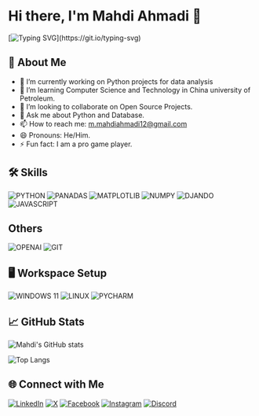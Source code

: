 # Hi there, I'm Mahdi Ahmadi 👋
[![Typing SVG](https://readme-typing-svg.demolab.com/?lines=Welcome+to+my+Github+page!;I+am+a+Data+Science+enthusiast!)](https://git.io/typing-svg)

## 🚀 About Me
- 🔭 I’m currently working on Python projects for data analysis
- 🌱 I’m learning Computer Science and Technology in China university of Petroleum.
- 👯 I’m looking to collaborate on Open Source Projects.
- 💬 Ask me about Python and Database.
- 📫 How to reach me: m.mahdiahmadi12@gmail.com
- 😄 Pronouns: He/Him.
- ⚡ Fun fact: I am a pro game player.
## 🛠 Skills
![PYTHON](https://img.shields.io/badge/python-yellow.svg?style=for-the-badge&logo=python&logoColor=blue)
![PANADAS](https://img.shields.io/badge/pandas-lightgray.svg?style=for-the-badge&logo=pandas&logoColor=blue)
![MATPLOTLIB](https://img.shields.io/badge/matplotlib-%23323330.svg?style=for-the-badge&logo=matplotlib&logoColor=green)
![NUMPY](https://img.shields.io/badge/numpy-blue.svg?style=for-the-badge&logo=numpy&logoColor=darkblue)
![DJANDO](https://img.shields.io/badge/django-black.svg?style=for-the-badge&logo=django&logoColor=white)
![JAVASCRIPT](https://img.shields.io/badge/javascript-yellow.svg?style=for-the-badge&logo=javascript&logoColor=black)
## Others
![OPENAI](https://img.shields.io/badge/openai-blue.svg?style=for-the-badge&logo=openai&logoColor=white)
![GIT](https://img.shields.io/badge/git-brown.svg?style=for-the-badge&logo=git&logoColor=white)
## 🖥️ Workspace Setup
![WINDOWS 11](https://img.shields.io/badge/Windows-blue.svg?style=for-the-badge&logo=windows&logoColor=white)
![LINUX](https://img.shields.io/badge/linux-brown.svg?style=for-the-badge&logo=linux&logoColor=white)
![PYCHARM](https://img.shields.io/badge/pycharm-yellow.svg?style=for-the-badge&logo=pycharm&logoColor=green)


## 📈 GitHub Stats
![Mahdi's GitHub stats](https://github-readme-stats.vercel.app/api?username=Mahdi-ZhangWei&show_icons=true&theme=radical)

![Top Langs](https://github-readme-stats.vercel.app/api/top-langs/?username=Mahdi-ZhangWei&layout=compact)

## 🌐 Connect with Me
[![LinkedIn](https://img.shields.io/badge/LinkedIn-blue?logo=linkedin)](https://www.linkedin.com/in/mah-ahmadi313)
[![X](https://img.shields.io/badge/X-blue?logo=x)](https://www.x.com/ahmadi_mah313)
[![Facebook](https://shields.io/badge/Facebook-blue?logo=facebook)](https://www.facebook.com/ahmadimah313)
[![Instagram](https://shields.io/badge/Instagram-blue?logo=instagram)](https://www.facebook.com/ahmadimah313)
[![Discord](https://shields.io/badge/Discord-blue?logo=Discord)](https://www.discord.com/channels/zhangwei0013)

<!---
Mahdi-ZhangWei/Mahdi-ZhangWei is a ✨ special ✨ repository because its `README.md` (this file) appears on your GitHub profile.
You can click the Preview link to take a look at your changes.
--->
